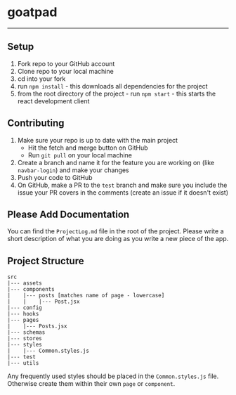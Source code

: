 # goatpad

---

## Setup

1. Fork repo to your GitHub account
1. Clone repo to your local machine
1. cd into your fork
1. run `npm install` - this downloads all dependencies for the project
1. from the root directory of the project - run `npm start` - this starts the react development client

## Contributing

1. Make sure your repo is up to date with the main project
   - Hit the fetch and merge button on GitHub
   - Run `git pull` on your local machine
1. Create a branch and name it for the feature you are working on (like `navbar-login`) and make your changes
1. Push your code to GitHub
1. On GitHub, make a PR to the `test` branch and make sure you include the issue your PR covers in the comments (create an issue if it doesn't exist)

## Please Add Documentation

You can find the `ProjectLog.md` file in the root of the project. Please write a short description of what you are doing as you write a new piece of the app.

## Project Structure

```
src
|--- assets
|--- components
|    |--- posts [matches name of page - lowercase]
|    |    |--- Post.jsx
|--- config
|--- hooks
|--- pages
|    |--- Posts.jsx
|--- schemas
|--- stores
|--- styles
|    |--- Common.styles.js
|--- test
|--- utils
```

Any frequently used styles should be placed in the `Common.styles.js` file. \
Otherwise create them within their own `page` or `component`.
